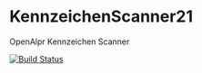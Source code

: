 # KennzeichenScanner21
OpenAlpr Kennzeichen Scanner

[![Build Status](https://mhstudio.visualstudio.com/_apis/public/build/definitions/d951bd28-9b1b-413c-ba82-f9fb4963d89a/1/badge)](https://mhstudio.visualstudio.com/KennzeichenScanner21/_build/index?definitionId=d951bd28-9b1b-413c-ba82-f9fb4963d89a)
